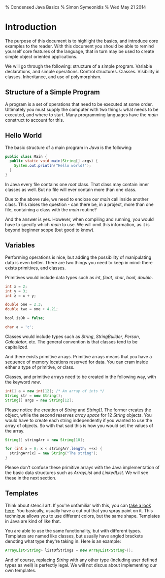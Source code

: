 % Condensed Java Basics
% Simon Symeonidis 
% Wed May 21 2014

# Introduction

The purpose of this document is to highlight the basics, and introduce core examples to the reader. With this document you should be able to remind yourself core features of the language, that in turn may be used to create simple object oriented applications. 

We will go through the following: structure of a simple program. Variable declarations, and simple operations. Control structures. Classes. Visibility in classes. Inheritance, and use of polymorphism. 

## Structure of a Simple Program 

A program is a set of operations that need to be executed at some order. Ultimately you must supply the computer with two things: what needs to be executed, and where to start. Many programming languages have the _main_ construct to account for this. 

## Hello World

The basic structure of a main program in _Java_ is the following: 

~~~~java
public class Main {
  public static void main(String[] args) {
    System.out.println("Hello world!");
  }
}
~~~~

In Java every file contains one _root_ class. That class may contain inner classes as well. But no file will ever contain more than one class. 

Due to the above rule, we need to enclose our _main_ call inside another class. This raises the question - can there be, in a project, more than one file, containing a class with the _main_ routine?

And the answer is yes. However, when compiling and running, you would have to specify which _main_ to use. We will omit this information, as it is beyond beginner scope (but good to know). 

## Variables

Performing operations is nice, but adding the possibility of manipulating data is even better. There are two things you need to keep in mind: there exists primitives, and classes.

Primitives would include data types such as _int_, _float_, _char_, _bool_, _double_. 

~~~~java
int x = 2; 
int y = 3;
int z = x + y;

double one = 2.3;
double two = one + 4.21;

bool isOk = false; 

char a = 'c';
~~~~

Classes would include types such as _String_, _StringBuilder_, _Person_, _Calculator_, etc. The general convention is that classes tend to be capitalized. 

And there exists primitive arrays. Primitive arrays means that you have a sequence of memory locations reserved for data. You can cram inside either a type of primitive, or class. 

Classes, and primitive arrays need to be created in the following way, with the keyword _new_. 

~~~~java
int[] a = new int[12]; /* An array of ints */ 
String str = new String();
String[] args = new String[12]; 
~~~~

Please notice the creation of _String_ and _String[]_. The former creates the object, while the second reserves _array space_ for 12 _String_ objects. You would have to create each string independently if you wanted to use the array of objects. So with that said this is how you would set the values of the array.

~~~~java
String[] stringArr = new String[10]; 

for (int x = 0; x < stringArr.length; ++x) {
  stringArr[x] = new String("The string");
}
~~~~

Please don't confuse these primitive arrays with the Java implementation of the basic data structures such as _ArrayList_ and _LinkedList_. We will see these in the next section. 

## Templates

Think about stencil art. If you're unfamiliar with this, you can [take a look here](http://en.wikipedia.org/wiki/Stencil_graffiti). You basically, usually have a cut out that you spray paint on it. This technique allows you to use different colors, but the same shape. Templates in Java are kind of like that. 

You are able to use the same functionality, but with different types. Templates are named like classes, but usually have angled brackets denoting what type they're taking in. Here is an example: 

~~~~java
ArrayList<String> listOfStrings = new ArrayList<String>(); 
~~~~

And of course, replacing _String_ with any other type (including user defined types as well) is perfectly legal. We will not discus about implementing our own templates. 

